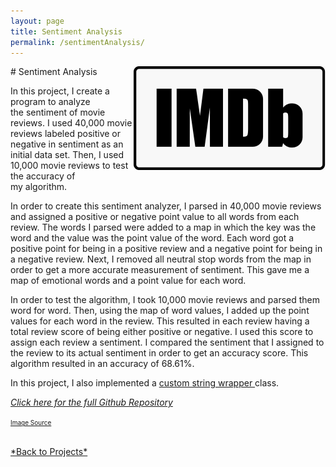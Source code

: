 ```yaml
---
layout: page
title: Sentiment Analysis
permalink: /sentimentAnalysis/
---
```

<img align="right" src="/assets/IMDB.jpeg">
# Sentiment Analysis 

In this project, I create a program to analyze <br> the sentiment of movie reviews. I used 40,000 movie reviews labeled positive or negative in sentiment as an initial data set. Then, I used 10,000 movie reviews to test the accuracy of <br>my algorithm.

In order to create this sentiment analyzer, I parsed in 40,000 movie reviews and assigned a positive or negative point value to all words from each review. The words I parsed were added to a map in which the key was the word and the value was the point value of the word. Each word got a positive point for being in a positive review and a negative point for being in a negative  review. Next, I removed all neutral stop words from the map in order to get a more accurate measurement of sentiment. This gave me a map of emotional words and a point value for each word.

In order to test the algorithm, I took 10,000 movie reviews and parsed them word for word. Then, using the map of word values, I added up the point values for each word in the review. This resulted in each review having a total review score of being either positive or negative. I used this score to assign each review a sentiment. I compared the sentiment that I assigned to the review to its actual sentiment in order to get an accuracy score. This algorithm resulted in an accuracy of 68.61%.

In this project, I also implemented a <a href="https://github.com/leongkkevin/sentimentAnalyzer/blob/master/DSString.h">custom string wrapper </a>class.

<a href="https://github.com/leongkkevin/sentimentAnalyzer">*Click here for the full Github Repository*</a>

<font size="1"><a href="https://www.imdb.com/pressroom/brand-guidelines/">Image Source</a></font>

<br>
<a href="{{site.baseurl}}/projectPage.html">*Back to Projects*</a>